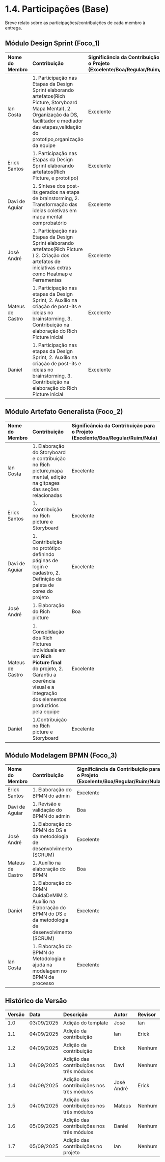 # 1.4. Participações (Base)

Breve relato sobre as participações/contribuições de cada membro à entrega. 

## Módulo Design Sprint (Foco_1)

| Nome do Membro | Contribuição | Significância da Contribuição para o Projeto (Excelente/Boa/Regular/Ruim/Nula) | Comprobatórios Claros (com link) | 
| :--- | :--- | :--- | :--- | 
| Ian Costa | 1. Participação nas Etapas da Design Sprint elaborando artefatos(Rich Picture, Storyboard Mapa Mental), 2. Organização da DS, facilitador e mediador das etapas,validação do prototipo,organização da equipe | Excelente | [commits](https://github.com/UnBArqDsw2025-2-Turma01/2025.2-T01-G4_CuidaDeMim_Entrega_01/commits/main/?author=iancostag) |   
| Erick Santos | 1. Participação nas Etapas da Design Sprint elaborando artefatos(Rich Picture, e prototipo)| Excelente | Reunião |   
| Davi de Aguiar | 1. Síntese dos post-its gerados na etapa de brainstorming, 2. Transformação das ideias coletivas em mapa mental comprobatório | Excelente | [Mapa Mental (1.1.1)](docs/Base/1.1.1.mapa_mental.md) |
| José André | 1. Participação nas Etapas da Design Sprint elaborando artefatos(Rich Picture ) 2. Criação dos artefatos de iniciativas extras como Heatmap e Ferramentas | Excelente | Reunião; [Mapa Mental (1.1.1)](docs/Base/1.1.1.mapa_mental.md); [Rich Picture (1.4.1)](docs/Base/1.4.1.evidencias_rich_picture.md) |
| Mateus de Castro | 1. Participação nas etapas da Design Sprint, 2. Auxílio na criação de post-its e ideias no brainstorming, 3. Contribuição na elaboração do Rich Picture inicial | Excelente | Reunião; [Rich Picture (1.4.1)](docs/Base/1.4.1.evidencias_rich_picture.md) |
| Daniel | 1. Participação nas etapas da Design Sprint, 2. Auxílio na criação de post-its e ideias no brainstorming, 3. Contribuição na elaboração do Rich Picture inicial | Excelente | Reunião; [Rich Picture (1.4.1)](docs/Base/1.4.1.evidencias_rich_picture.md) |

## Módulo Artefato Generalista (Foco_2)

| Nome do Membro | Contribuição | Significância da Contribuição para o Projeto (Excelente/Boa/Regular/Ruim/Nula) | Comprobatórios Claros (com link) | 
| :--- | :--- | :--- | :--- | 
| Ian Costa | 1. Elaboração do Storyboard e contribuição no Rich picture,mapa mental, adição na gitpages das seções relacionadas| Excelente | [commits](https://github.com/UnBArqDsw2025-2-Turma01/2025.2-T01-G4_CuidaDeMim_Entrega_01/commits/main/?author=iancostag) |
| Erick Santos | 1. Contribuição no Rich picture e Storyboard| Excelente | Reunião |
| Davi de Aguiar | 1. Contribuição no protótipo definindo páginas de login e cadastro, 2. Definição da paleta de cores do projeto | Excelente | [Protótipo no Figma (1.1.4)](docs/Base/1.1.4.prototipo.md) |
| José André | 1. Elaboração do Rich picture | Boa | Reunião e [Rich Picture (1.4.1)](docs/Base/1.4.1.evidencias_rich_picture.md) |
| Mateus de Castro | 1. Consolidação dos Rich Pictures individuais em um **Rich Picture final** do projeto, 2. Garantiu a coerência visual e a integração dos elementos produzidos pela equipe | Excelente | [Rich Picture Final (1.4.1)](docs/Base/1.4.1.evidencias_rich_picture.md) |
| Daniel | 1.Contribuição no Rich picture e Storyboard | Excelente |Reunião |

## Módulo Modelagem BPMN (Foco_3)

| Nome do Membro | Contribuição | Significância da Contribuição para o Projeto (Excelente/Boa/Regular/Ruim/Nula) | Comprobatórios Claros (com link) | 
| :--- | :--- | :--- | :--- | 
| Erick Santos | 1. Elaboração do BPMN do admin| Excelente | Reunião |
| Davi de Aguiar | 1. Revisão e validação do BPMN do admin | Boa | Reunião |
| José André | 1. Elaboração do BPMN do DS e da metodologia de desenvolvimento (SCRUM)| Excelente | [BPMN (1.3)](docs/Base/1.3.ModelagemBPMN.md) |
| Mateus de Castro | 1. Auxílio na elaboração do BPMN | Boa | [BPMN (1.3)](docs/Base/1.3.ModelagemBPMN.md) |
| Daniel | 1. Elaboração do BPMN CuidaDeMIM 2. Auxílio na Elaboração do BPMN do DS e da metodologia de desenvolvimento (SCRUM) | Excelente | [BPMN (1.3)](docs/Base/1.3.ModelagemBPMN.md) |
| Ian Costa | 1. Elaboração do BPMN de Metodologia e ajuda na modelagem no BPMN de processo| Excelente | [commits](https://github.com/UnBArqDsw2025-2-Turma01/2025.2-T01-G4_CuidaDeMim_Entrega_01/commits/main/?author=iancostag) |

## Histórico de Versão

| Versão | Data | Descrição | Autor | Revisor |
| :--- | :--- | :--- | :--- | :--- |
| 1.0 | 03/09/2025 | Adição do template | José | Ian |
| 1.1 | 04/09/2025 | Adição da contribuição | Ian | Erick |
| 1.2 | 04/09/2025 | Adição da contribuição | Erick | Nenhum |
| 1.3 | 04/09/2025 | Adição das contribuições nos três módulos | Davi | Nenhum |
| 1.4 | 04/09/2025 | Adição das contribuições nos três módulos | José André | Erick |
| 1.5 | 04/09/2025 | Adição das contribuições nos três módulos | Mateus | Nenhum |
| 1.6 | 05/09/2025 | Adição das contribuições nos três módulos | Daniel | Nenhum |
| 1.7 | 05/09/2025 | Adição das contribuições no projeto | Ian | Nenhum |

